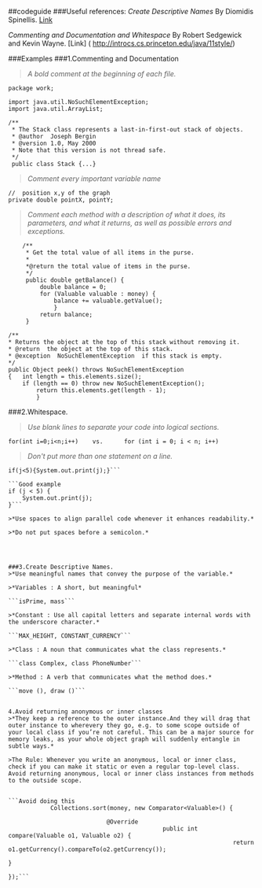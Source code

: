 ##codeguide
###Useful references:
*Create Descriptive Names* By Diomidis Spinellis. [Link](
http://www.informit.com/articles/article.aspx?p=2223710 )

*Commenting and Documentation and Whitespace* By Robert Sedgewick and Kevin Wayne. [Link] (
http://introcs.cs.princeton.edu/java/11style/)


###Examples
###1.Commenting and Documentation 
>*A bold comment at the beginning of each file.*

```
package work;

import java.util.NoSuchElementException;
import java.util.ArrayList;

/**
 * The Stack class represents a last-in-first-out stack of objects. 
 * @author  Joseph Bergin
 * @version 1.0, May 2000
 * Note that this version is not thread safe. 
 */
 public class Stack {...}
 ```

>*Comment every important variable name*

```
//  position x,y of the graph
private double pointX, pointY;
```


>*Comment each method with a description of what it does, its parameters, and what it returns, as well as possible errors and exceptions.*


        /**
         * Get the total value of all items in the purse.
         *
         *@return the total value of items in the purse.
         */
	     public double getBalance() {
	         double balance = 0;
	         for (Valuable valuable : money) {
	             balance += valuable.getValue();
                 }
	         return balance;
	     }


```
/**
* Returns the object at the top of this stack without removing it. 
* @return  the object at the top of this stack. 
* @exception  NoSuchElementException  if this stack is empty.
*/
public Object peek() throws NoSuchElementException
{	int length = this.elements.size();
	if (length == 0) throw new NoSuchElementException();
		return this.elements.get(length - 1);
		}
```

###2.Whitespace.

>*Use blank lines to separate your code into logical sections.*

```for(int i=0;i<n;i++)    vs.      for (int i = 0; i < n; i++)```

>*Don't put more than one statement on a line.*

```Bad example
if(j<5){System.out.print(j);}```

```Good example
if (j < 5) {
    System.out.print(j);
}```

>*Use spaces to align parallel code whenever it enhances readability.*

>*Do not put spaces before a semicolon.*




###3.Create Descriptive Names.
>*Use meaningful names that convey the purpose of the variable.*

>*Variables : A short, but meaningful*

```isPrime, mass```

>*Constant : Use all capital letters and separate internal words with the underscore character.*

```MAX_HEIGHT, CONSTANT_CURRENCY```

>*Class : A noun that communicates what the class represents.*

```class Complex, class PhoneNumber```

>*Method : A verb that communicates what the method does.*

```move (), draw ()```


4.Avoid returning anonymous or inner classes
>*They keep a reference to the outer instance.And they will drag that outer instance to wherevery they go, e.g. to some scope outside of your local class if you’re not careful. This can be a major source for memory leaks, as your whole object graph will suddenly entangle in subtle ways.*

>The Rule: Whenever you write an anonymous, local or inner class, 
check if you can make it static or even a regular top-level class. Avoid returning anonymous, local or inner class instances from methods to the outside scope.


```Avoid doing this 
			Collections.sort(money, new Comparator<Valuable>() {
			 
			  				@Override
							 				public int compare(Valuable o1, Valuable o2) {
											 					return o1.getCurrency().compareTo(o2.getCurrency());
																 				}			
																				 			});```

